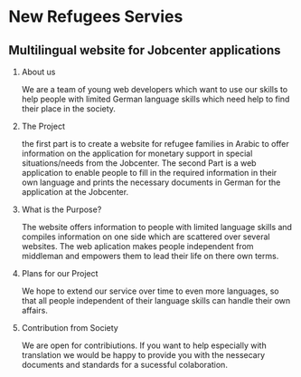 # New Refugees Servies
## Multilingual website for Jobcenter applications

1. About us

	We are a team of young web developers which want to use our skills to help people with limited German language skills which need help to find their place in the society. 

2. The Project

	the first part is to create a website for refugee families in Arabic to offer information on the application for monetary support in special situations/needs from the Jobcenter.
The second Part is a web application to enable people to fill in the required information in their own language and prints the necessary documents in German for the application at the Jobcenter.

3. What is the Purpose?

	The website offers information to people with limited language skills and compiles information on one side which are scattered over several websites. The web aplication makes people independent from middleman and empowers them to lead their life on there own terms.

4. Plans for our Project

	We hope to extend our service over time to even more languages, so that all people independent of their language skills can handle their own affairs.

5. Contribution from Society

	We are open for contribiutions.
If you want to help especially with translation we would be happy to provide you with the nessecary documents and standards for a sucessful colaboration.
